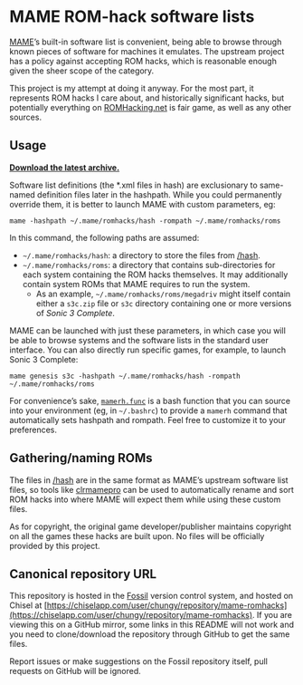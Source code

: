 # MAME ROM-hack software lists

[MAME](https://www.mamedev.org/)’s built-in software list is
convenient, being able to browse through known pieces of software for
machines it emulates.  The upstream project has a policy against
accepting ROM hacks, which is reasonable enough given the sheer scope
of the category.

This project is my attempt at doing it anyway.  For the most part, it
represents ROM hacks I care about, and historically significant hacks,
but potentially everything on
[ROMHacking.net](https://www.romhacking.net/) is fair game, as well as
any other sources.

## Usage

[**Download the latest archive.**](/zip/trunk/mame-romhacks-trunk.zip)

Software list definitions (the *.xml files in hash) are exclusionary
to same-named definition files later in the hashpath.  While you could
permanently override them, it is better to launch MAME with custom
parameters, eg:

```
mame -hashpath ~/.mame/romhacks/hash -rompath ~/.mame/romhacks/roms
```

In this command, the following paths are assumed:

 * `~/.mame/romhacks/hash`: a directory to store the files from
   [/hash](/dir?ci=trunk&name=hash).
 * `~/.mame/romhacks/roms`: a directory that contains sub-directories
   for each system containing the ROM hacks themselves.  It may
   additionally contain system ROMs that MAME requires to run the
   system.
   * As an example, `~/.mame/romhacks/roms/megadriv` might itself
     contain either a `s3c.zip` file or `s3c` directory containing one
     or more versions of _Sonic 3 Complete_.

MAME can be launched with just these parameters, in which case you
will be able to browse systems and the software lists in the standard
user interface.  You can also directly run specific games, for
example, to launch Sonic 3 Complete:

```
mame genesis s3c -hashpath ~/.mame/romhacks/hash -rompath ~/.mame/romhacks/roms
```

For convenience’s sake,
[`mamerh.func`](/file?name=mamerh.func&ci=trunk) is a bash function
that you can source into your environment (eg, in `~/.bashrc`) to
provide a `mamerh` command that automatically sets hashpath and
rompath.  Feel free to customize it to your preferences.

## Gathering/naming ROMs

The files in [/hash](/dir?ci=trunk&name=hash) are in the same format
as MAME’s upstream software list files, so tools like
[clrmamepro](https://mamedev.emulab.it/clrmamepro/) can be used to
automatically rename and sort ROM hacks into where MAME will expect
them while using these custom files.

As for copyright, the original game developer/publisher maintains
copyright on all the games these hacks are built upon.  No files will
be officially provided by this project.

## Canonical repository URL

This repository is hosted in the [Fossil](https://fossil-scm.org/)
version control system, and hosted on Chisel at
[https://chiselapp.com/user/chungy/repository/mame-romhacks](https://chiselapp.com/user/chungy/repository/mame-romhacks).
If you are viewing this on a GitHub mirror, some links in this README
will not work and you need to clone/download the repository through
GitHub to get the same files.

Report issues or make suggestions on the Fossil repository itself,
pull requests on GitHub will be ignored.
